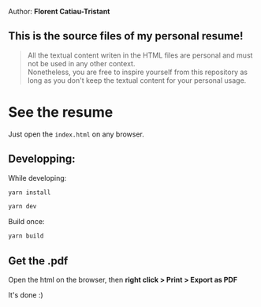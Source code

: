 Author: **Florent Catiau-Tristant**

## This is the source files of my personal resume!

> All the textual content writen in the HTML files are personal and must not be used in any other context.  
Nonetheless, you are free to inspire yourself from this repository as long as you don't keep the textual content for your personal usage.

# See the resume

Just open the `index.html` on any browser.

## Developping:

While developing:

```bash
yarn install

yarn dev
```

Build once:

```bash
yarn build
```

## Get the .pdf

Open the html on the browser, then **right click > Print > Export as PDF**

It's done :)